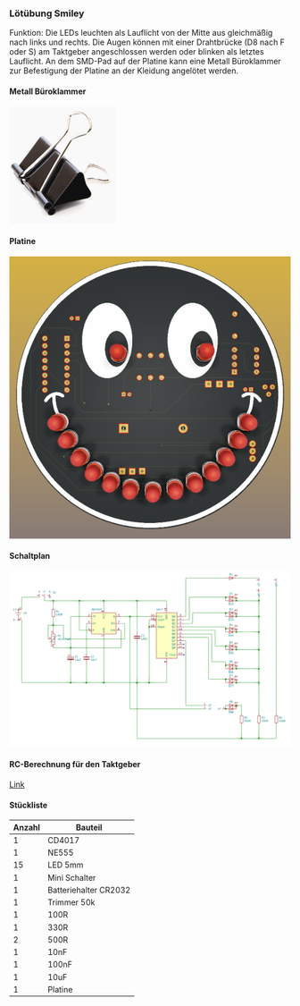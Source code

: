 ### Lötübung Smiley


Funktion: Die LEDs leuchten als Lauflicht von der Mitte aus gleichmäßig nach links und rechts. Die Augen können mit einer Drahtbrücke (D8 nach F oder S) am Taktgeber angeschlossen werden oder blinken als letztes Lauflicht. An dem SMD-Pad auf der Platine kann eine Metall Büroklammer zur Befestigung der Platine an der Kleidung angelötet werden.


#### Metall Büroklammer
![image](https://github.com/frankyhub/Loetkurs/blob/master/L8-Smiley/pic/Klammer.png)


#### Platine

![image](https://github.com/frankyhub/Loetkurs/blob/master/L8-Smiley/pic/Smiley2.png)


#### Schaltplan


![image](https://github.com/frankyhub/Loetkurs/blob/master/L8-Smiley/pic/Schaltplan.png)


#### RC-Berechnung für den Taktgeber


[Link](http://frankyhub.de/tools/html/calc_ne555.html)




#### Stückliste                                            

|Anzahl| Bauteil                           |
|------|-----------------------------------|
|    1 | CD4017                            |
|    1 | NE555                             | 
|   15 | LED 5mm                           | 
|    1 | Mini Schalter    	 	             | 
|    1 | Batteriehalter CR2032        	   |
|    1 | Trimmer 50k                       |
|    1 | 100R                              | 
|    1 | 330R                              |
|    2 | 500R                              |
|    1 | 10nF                              | 
|    1 | 100nF                             | 
|    1 | 10uF                              | 
|    1 | Platine                           | 



